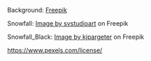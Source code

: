Background:
 <a href="https://www.freepik.com/free-vector/watercolor-winter-landscape_33137531.htm#query=snow%20anime&position=3&from_view=keyword&track=ais&uuid=9c133cc0-f68a-49c3-88cb-e6fb4c592d30#position=3&query=snow%20anime">Freepik</a>


Snowfall:
<a href="https://www.freepik.com/free-vector/seamless-snowfall-template-isolated-transparent-background-snow-falling-pattern_19393356.htm#query=snow%20falling%20transparent&position=2&from_view=keyword&track=ais&uuid=8d4fe9b5-68f1-4b76-9b8d-5d4c569e639f">Image by svstudioart</a> on Freepik

Snowfall_Black:
<a href="https://www.freepik.com/free-vector/christmas-snowy-background_3236043.htm#query=snow%20effect&from_query=snoweffect&position=3&from_view=search&track=sph&uuid=1fb19e8f-1582-43b3-851f-cb61266b3f04">Image by kjpargeter</a> on Freepik


https://www.pexels.com/license/